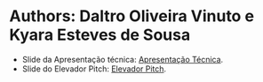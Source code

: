 # Authors: Daltro Oliveira Vinuto e Kyara Esteves de Sousa

 * Slide da Apresentação técnica: [Apresentação Técnica](assets/apresentacao_tecnica.pdf).
 * Slide do Elevador Pitch: [Elevador Pitch](assets/elevador_pitch.pdf).


